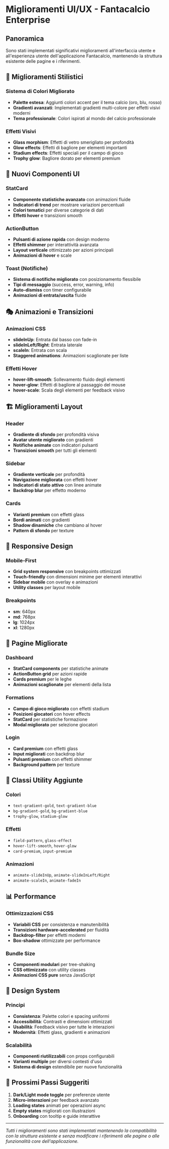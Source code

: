 # Miglioramenti UI/UX - Fantacalcio Enterprise

## Panoramica
Sono stati implementati significativi miglioramenti all'interfaccia utente e all'esperienza utente dell'applicazione Fantacalcio, mantenendo la struttura esistente delle pagine e i riferimenti.

## 🎨 Miglioramenti Stilistici

### Sistema di Colori Migliorato
- **Palette estesa**: Aggiunti colori accent per il tema calcio (oro, blu, rosso)
- **Gradienti avanzati**: Implementati gradienti multi-colore per effetti visivi moderni
- **Tema professionale**: Colori ispirati al mondo del calcio professionale

### Effetti Visivi
- **Glass morphism**: Effetti di vetro smerigliato per profondità
- **Glow effects**: Effetti di bagliore per elementi importanti
- **Stadium effects**: Effetti speciali per il campo di gioco
- **Trophy glow**: Bagliore dorato per elementi premium

## 🚀 Nuovi Componenti UI

### StatCard
- **Componente statistiche avanzato** con animazioni fluide
- **Indicatori di trend** per mostrare variazioni percentuali
- **Colori tematici** per diverse categorie di dati
- **Effetti hover** e transizioni smooth

### ActionButton
- **Pulsanti di azione rapida** con design moderno
- **Effetti shimmer** per interattività avanzata
- **Layout verticale** ottimizzato per azioni principali
- **Animazioni di hover** e scale

### Toast (Notifiche)
- **Sistema di notifiche migliorato** con posizionamento flessibile
- **Tipi di messaggio** (success, error, warning, info)
- **Auto-dismiss** con timer configurabile
- **Animazioni di entrata/uscita** fluide

## 🎭 Animazioni e Transizioni

### Animazioni CSS
- **slideInUp**: Entrata dal basso con fade-in
- **slideInLeft/Right**: Entrata laterale
- **scaleIn**: Entrata con scala
- **Staggered animations**: Animazioni scaglionate per liste

### Effetti Hover
- **hover-lift-smooth**: Sollevamento fluido degli elementi
- **hover-glow**: Effetti di bagliore al passaggio del mouse
- **hover-scale**: Scala degli elementi per feedback visivo

## 🏗️ Miglioramenti Layout

### Header
- **Gradiente di sfondo** per profondità visiva
- **Avatar utente migliorato** con gradienti
- **Notifiche animate** con indicatori pulsanti
- **Transizioni smooth** per tutti gli elementi

### Sidebar
- **Gradiente verticale** per profondità
- **Navigazione migliorata** con effetti hover
- **Indicatori di stato attivo** con linee animate
- **Backdrop blur** per effetto moderno

### Cards
- **Varianti premium** con effetti glass
- **Bordi animati** con gradienti
- **Shadow dinamiche** che cambiano al hover
- **Pattern di sfondo** per texture

## 📱 Responsive Design

### Mobile-First
- **Grid system responsive** con breakpoints ottimizzati
- **Touch-friendly** con dimensioni minime per elementi interattivi
- **Sidebar mobile** con overlay e animazioni
- **Utility classes** per layout mobile

### Breakpoints
- **sm**: 640px
- **md**: 768px  
- **lg**: 1024px
- **xl**: 1280px

## 🎯 Pagine Migliorate

### Dashboard
- **StatCard components** per statistiche animate
- **ActionButton grid** per azioni rapide
- **Cards premium** per le leghe
- **Animazioni scaglionate** per elementi della lista

### Formations
- **Campo di gioco migliorato** con effetti stadium
- **Posizioni giocatori** con hover effects
- **StatCard** per statistiche formazione
- **Modal migliorato** per selezione giocatori

### Login
- **Card premium** con effetti glass
- **Input migliorati** con backdrop blur
- **Pulsanti premium** con effetti shimmer
- **Background pattern** per texture

## 🔧 Classi Utility Aggiunte

### Colori
- `text-gradient-gold`, `text-gradient-blue`
- `bg-gradient-gold`, `bg-gradient-blue`
- `trophy-glow`, `stadium-glow`

### Effetti
- `field-pattern`, `glass-effect`
- `hover-lift-smooth`, `hover-glow`
- `card-premium`, `input-premium`

### Animazioni
- `animate-slideInUp`, `animate-slideInLeft/Right`
- `animate-scaleIn`, `animate-fadeIn`

## 📊 Performance

### Ottimizzazioni CSS
- **Variabili CSS** per consistenza e manutenibilità
- **Transizioni hardware-accelerated** per fluidità
- **Backdrop-filter** per effetti moderni
- **Box-shadow** ottimizzate per performance

### Bundle Size
- **Componenti modulari** per tree-shaking
- **CSS ottimizzato** con utility classes
- **Animazioni CSS pure** senza JavaScript

## 🎨 Design System

### Principi
- **Consistenza**: Palette colori e spacing uniformi
- **Accessibilità**: Contrasti e dimensioni ottimizzati
- **Usabilità**: Feedback visivo per tutte le interazioni
- **Modernità**: Effetti glass, gradienti e animazioni

### Scalabilità
- **Componenti riutilizzabili** con props configurabili
- **Varianti multiple** per diversi contesti d'uso
- **Sistema di design** estendibile per nuove funzionalità

## 🚀 Prossimi Passi Suggeriti

1. **Dark/Light mode toggle** per preferenze utente
2. **Micro-interazioni** per feedback avanzato
3. **Loading states** animati per operazioni async
4. **Empty states** migliorati con illustrazioni
5. **Onboarding** con tooltip e guide interattive

---

*Tutti i miglioramenti sono stati implementati mantenendo la compatibilità con la struttura esistente e senza modificare i riferimenti alle pagine o alle funzionalità core dell'applicazione.*
